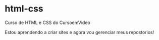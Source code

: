 # html-css
 Curso de HTML e CSS do CursoemVideo

 Estou aprendendo a criar sites e agora vou gerenciar meus repostorios!
